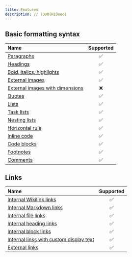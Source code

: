 ```yaml
---
title: Features
description: // TODO(HiDeoo)
---
```


## Basic formatting syntax

| Name                                                                                                                               | Supported |
| :--------------------------------------------------------------------------------------------------------------------------------- | :-------: |
| [Paragraphs](https://help.obsidian.md/Editing+and+formatting/Basic+formatting+syntax#Paragraphs)                                   |    ✅     |
| [Headings](https://help.obsidian.md/Editing+and+formatting/Basic+formatting+syntax#Headings)                                       |    ✅     |
| [Bold, italics, highlights](https://help.obsidian.md/Editing+and+formatting/Basic+formatting+syntax#Bold,%20italics,%20highlights) |    ✅     |
| [External images](https://help.obsidian.md/Editing+and+formatting/Basic+formatting+syntax#External%20images)                       |    ✅     |
| [External images with dimensions](https://help.obsidian.md/Editing+and+formatting/Basic+formatting+syntax#External%20images)       |    ❌     |
| [Quotes](https://help.obsidian.md/Editing+and+formatting/Basic+formatting+syntax#Quotes)                                           |    ✅     |
| [Lists](https://help.obsidian.md/Editing+and+formatting/Basic+formatting+syntax#Lists)                                             |    ✅     |
| [Task lists](https://help.obsidian.md/Editing+and+formatting/Basic+formatting+syntax#Task%20lists)                                 |    ✅     |
| [Nesting lists](https://help.obsidian.md/Editing+and+formatting/Basic+formatting+syntax#Nesting%20lists)                           |    ✅     |
| [Horizontal rule](https://help.obsidian.md/Editing+and+formatting/Basic+formatting+syntax#Horizontal%20rule)                       |    ✅     |
| [Inline code](https://help.obsidian.md/Editing+and+formatting/Basic+formatting+syntax#Inline%20code)                               |    ✅     |
| [Code blocks](https://help.obsidian.md/Editing+and+formatting/Basic+formatting+syntax#Code%20blocks)                               |    ✅     |
| [Footnotes](https://help.obsidian.md/Editing+and+formatting/Basic+formatting+syntax#Footnotes)                                     |    ✅     |
| [Comments](https://help.obsidian.md/Editing+and+formatting/Basic+formatting+syntax#Comments)                                       |    ✅     |

## Links

| Name                                                                                                                                            | Supported |
| :---------------------------------------------------------------------------------------------------------------------------------------------- | :-------: |
| [Internal Wikilink links](https://help.obsidian.md/Linking+notes+and+files/Internal+links#Supported%20formats%20for%20internal%20links)         |    ✅     |
| [Internal Markdown links](https://help.obsidian.md/Linking+notes+and+files/Internal+links#Supported%20formats%20for%20internal%20links)         |    ✅     |
| [Internal file links](https://help.obsidian.md/Linking+notes+and+files/Internal+links#Link%20to%20a%20file)                                     |    ✅     |
| [Internal heading links](https://help.obsidian.md/Linking+notes+and+files/Internal+links#Link%20to%20a%20heading%20in%20a%20note)               |    ✅     |
| [Internal block links](https://help.obsidian.md/Linking+notes+and+files/Internal+links#Link%20to%20a%20block%20in%20a%20note)                   |    ✅     |
| [Internal links with custom display text](https://help.obsidian.md/Linking+notes+and+files/Internal+links#Change%20the%20link%20display%20text) |    ✅     |
| [External links](https://help.obsidian.md/Editing+and+formatting/Basic+formatting+syntax#External%20links)                                      |    ✅     |
